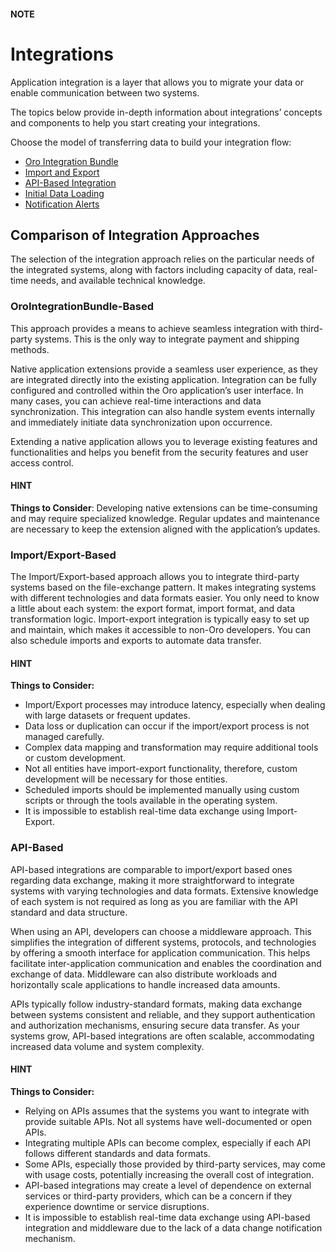 #### NOTE
<a id="dev-integrations"></a>

# Integrations

Application integration is a layer that allows you to migrate your data or enable communication between two systems.

The topics below provide in-depth information about integrations’ concepts and components to help you start creating your integrations.

Choose the model of transferring data to build your integration flow:

* [Oro Integration Bundle](integration-config/index.md)
* [Import and Export](import-export/index.md)
* [API-Based Integration](api-based.md)
* [Initial Data Loading](initial-data-load.md)
* [Notification Alerts](notification-alerts.md)

## Comparison of Integration Approaches

The selection of the integration approach relies on the particular needs of the integrated systems, along with factors including capacity of data, real-time needs, and available technical knowledge.

<a id="dev-integrations-integrationbundle-based"></a>

### OroIntegrationBundle-Based

This approach provides a means to achieve seamless integration with third-party systems. This is the only way to integrate payment and shipping methods.

Native application extensions provide a seamless user experience, as they are integrated directly into the existing application. Integration can be fully configured and controlled within the Oro application’s user interface. In many cases, you can achieve real-time interactions and data synchronization. This integration can also handle system events internally and immediately initiate data synchronization upon occurrence.

Extending a native application allows you to leverage existing features and functionalities and helps you benefit from the security features and user access control.

#### HINT
**Things to Consider**: Developing native extensions can be time-consuming and may require specialized knowledge. Regular updates and maintenance are necessary to keep the extension aligned with the application’s updates.

### Import/Export-Based

The Import/Export-based approach allows you to integrate third-party systems based on the file-exchange pattern. It makes integrating systems with different technologies and data formats easier. You only need to know a little about each system: the export format, import format, and data transformation logic. Import-export integration is typically easy to set up and maintain, which makes it accessible to non-Oro developers. You can also schedule imports and exports to automate data transfer.

#### HINT
**Things to Consider:**

* Import/Export processes may introduce latency, especially when dealing with large datasets or frequent updates.
* Data loss or duplication can occur if the import/export process is not managed carefully.
* Complex data mapping and transformation may require additional tools or custom development.
* Not all entities have import-export functionality, therefore, custom development will be necessary for those entities.
* Scheduled imports should be implemented manually using custom scripts or through the tools available in the operating system.
* It is impossible to establish real-time data exchange using Import-Export.

### API-Based

API-based integrations are comparable to import/export based ones regarding data exchange, making it more straightforward to integrate systems with varying technologies and data formats. Extensive knowledge of each system is not required as long as you are familiar with the API standard and data structure.

When using an API, developers can choose a middleware approach. This simplifies the integration of different systems, protocols, and technologies by offering a smooth interface for application communication. This helps facilitate inter-application communication and enables the coordination and exchange of data. Middleware can also distribute workloads and horizontally scale applications to handle increased data amounts.

APIs typically follow industry-standard formats, making data exchange between systems consistent and reliable, and they support authentication and authorization mechanisms, ensuring secure data transfer. As your systems grow, API-based integrations are often scalable, accommodating increased data volume and system complexity.

#### HINT
**Things to Consider:**

* Relying on APIs assumes that the systems you want to integrate with provide suitable APIs. Not all systems have well-documented or open APIs.
* Integrating multiple APIs can become complex, especially if each API follows different standards and data formats.
* Some APIs, especially those provided by third-party services, may come with usage costs, potentially increasing the overall cost of integration.
* API-based integrations may create a level of dependence on external services or third-party providers, which can be a concern if they experience downtime or service disruptions.
* It is impossible to establish real-time data exchange using API-based integration and middleware due to the lack of a data change notification mechanism.

